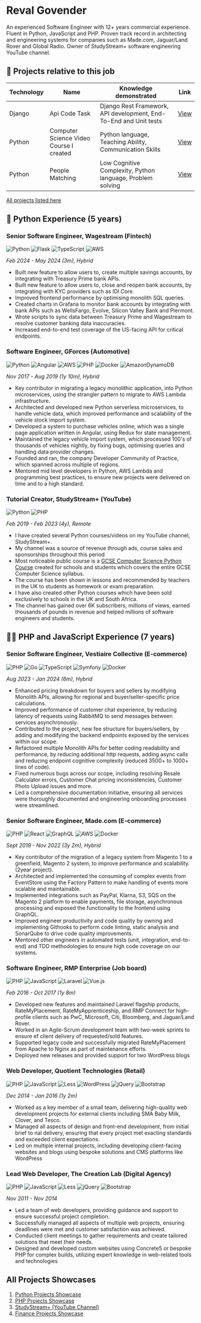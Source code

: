 # Reval Govender

An experienced Software Engineer with 12+ years commercial experience. Fluent in Python, JavaScript and PHP. Proven
track record in architecting and engineering systems for companies such as Made.com, Jaguar/Land Rover and Global Radio.
Owner of StudyStream+ software engineering YouTube channel.

## 👷 Projects relative to this job

| Technology | Name                                    | Knowledge demonstrated                                            | Link                                                                                        |
|------------|-----------------------------------------|-------------------------------------------------------------------|---------------------------------------------------------------------------------------------|
| Django     | Api Code Task                           | Django Rest Framework, API development, End-To-End and Unit tests | [View](https://github.com/revalgovender/django-api-exercise/tree/main)                      |
| Python     | Computer Science Video Course I created | Python language, Teaching Ability, Communication Skills           | [View](https://www.youtube.com/watch?v=lv8Tl5lBJC0&list=PLrIm-p2rpV0Hczso9dnu_sAJucaaAD_Hc) |
| Python     | People Matching                         | Low Cognitive Complexity, Python language, Problem solving        | [View](https://github.com/revalgovender/people-matching-python/blob/main/main.py)           |

[All projects listed here](#all-projects-showcases)

## 🐍 Python Experience (5 years)

### Senior Software Engineer, Wagestream (Fintech)

![Python](https://img.shields.io/badge/python-3670A0?style=for-the-badge&logo=python&logoColor=ffdd54)
![Flask](https://img.shields.io/badge/flask-%23000.svg?style=for-the-badge&logo=flask&logoColor=white)
![TypeScript](https://img.shields.io/badge/typescript-%23007ACC.svg?style=for-the-badge&logo=typescript&logoColor=white)
![AWS](https://img.shields.io/badge/AWS-%23FF9900.svg?style=for-the-badge&logo=amazon-aws&logoColor=white)

*Feb 2024 - May 2024 (3m), Hybrid*

- Built new feature to allow users to, create multiple savings accounts, by integrating with Treasury Prime bank APIs.
- Built new feature to allow users to, close and reopen bank accounts, by integrating with KYC providers such as
  IDI Core.
- Improved frontend performance by optimising monolith SQL queries.
- Created charts in Grafana to monitor bank accounts by integrating with bank APIs such as WellsFargo, Evolve,
  Silicon Valley Bank and Piermont.
- Wrote scripts to sync data between Treasury Prime and Wagestream to resolve customer banking data inaccuracies.
- Increased end-to-end test coverage of the US-facing API for critical endpoints.

### Software Engineer, GForces (Automotive)

![Python](https://img.shields.io/badge/python-3670A0?style=for-the-badge&logo=python&logoColor=ffdd54)
![Angular](https://img.shields.io/badge/angular-%23DD0031.svg?style=for-the-badge&logo=angular&logoColor=white)
![AWS](https://img.shields.io/badge/AWS-%23FF9900.svg?style=for-the-badge&logo=amazon-aws&logoColor=white)
![PHP](https://img.shields.io/badge/php-%23777BB4.svg?style=for-the-badge&logo=php&logoColor=white)
![Docker](https://img.shields.io/badge/docker-%230db7ed.svg?style=for-the-badge&logo=docker&logoColor=white)
![AmazonDynamoDB](https://img.shields.io/badge/Amazon%20DynamoDB-4053D6?style=for-the-badge&logo=Amazon%20DynamoDB&logoColor=white)

*Nov 2017 - Aug 2019 (1y 10m), Hybrid*

- Key contributor in migrating a legacy monolithic application, into Python microservices, using the strangler pattern
  to migrate to AWS Lambda infrastructure.
- Architected and developed new Python serverless microservices, to handle vehicle data, which improved performance and
  scalability of the vehicle stock import system.
- Developed a system to purchase vehicles online, which was a single page application written in Angular, using Redux
  for state management.
- Maintained the legacy vehicle import system, which processed 100's of thousands of vehicles nightly, by fixing bugs,
  optimising queries and handling data provider changes.
- Founded and ran, the company Developer Community of Practice, which spanned across multiple of regions.
- Mentored mid level developers in Python, AWS Lambda and programming best practices, to ensure new projects were
  delivered on time and to a high standard.

### Tutorial Creator, StudyStream+ (YouTube)

![Python](https://img.shields.io/badge/python-3670A0?style=for-the-badge&logo=python&logoColor=ffdd54)
![PHP](https://img.shields.io/badge/php-%23777BB4.svg?style=for-the-badge&logo=php&logoColor=white)

*Feb 2019 - Feb 2023 (4y), Remote*

- I have created several Python courses/videos on my YouTube channel, StudyStream+.
- My channel was a source of revenue through ads, course sales and sponsorships throughout this period
- Most noticeable public course is
  a [GCSE Computer Science Python Course](https://www.youtube.com/watch?v=lv8Tl5lBJC0&t=2s) created for schools and
  students which covers the entire GCSE Computer Science syllabus.
- The course has been shown in lessons and recommended by teachers in the UK to students as homework or exam
  preparation.
- I have also created other Python courses which have been sold exclusively to schools in the UK and South Africa.
- The channel has gained over 6K subscribers, millions of views, earned thousands of pounds in revenue and helped
  millions of software engineers and students.

## 👨‍💻 PHP and JavaScript Experience (7 years)

### Senior Software Engineer, Vestiaire Collective (E-commerce)

![PHP](https://img.shields.io/badge/php-%23777BB4.svg?style=for-the-badge&logo=php&logoColor=white)
![Go](https://img.shields.io/badge/go-%2300ADD8.svg?style=for-the-badge&logo=go&logoColor=white)
![TypeScript](https://img.shields.io/badge/typescript-%23007ACC.svg?style=for-the-badge&logo=typescript&logoColor=white)
![Symfony](https://img.shields.io/badge/symfony-%23000000.svg?style=for-the-badge&logo=symfony&logoColor=white)
![Docker](https://img.shields.io/badge/docker-%230db7ed.svg?style=for-the-badge&logo=docker&logoColor=white)

*Aug 2023 - Jan 2024 (6m), Hybrid*

- Enhanced pricing breakdown for buyers and sellers by modifying Monolith APIs, allowing for regional and
  buyer/seller-specific price calculations.
- Improved performance of customer chat experience, by reducing latency of requests using RabbitMQ to send messages
  between services asynchronously.
- Contributed to the project, new fee structure for buyers/sellers, by adding and modifying the backend
  endpoints exposed by the services within our scope.
- Refactored multiple Monolith APIs for better coding readability and performance, by reducing additional http requests,
  adding async calls and reducing endpoint cognitive complexity (reduced 3500+ to 1000+ lines of code).
- Fixed numerous bugs across our scope, including resolving Resale Calculator errors, Customer Chat pricing
  inconsistencies, Customer Photo Upload issues and more.
- Led a comprehensive documentation initiative, ensuring all services were thoroughly documented and engineering
  onboarding processes were streamlined.

### Senior Software Engineer, Made.com (E-commerce)

![PHP](https://img.shields.io/badge/php-%23777BB4.svg?style=for-the-badge&logo=php&logoColor=white)
![React](https://img.shields.io/badge/react-%2320232a.svg?style=for-the-badge&logo=react&logoColor=%2361DAFB)
![GraphQL](https://img.shields.io/badge/-GraphQL-E10098?style=for-the-badge&logo=graphql&logoColor=white)
![AWS](https://img.shields.io/badge/AWS-%23FF9900.svg?style=for-the-badge&logo=amazon-aws&logoColor=white)
![Docker](https://img.shields.io/badge/docker-%230db7ed.svg?style=for-the-badge&logo=docker&logoColor=white)

*Sept 2019 - Nov 2022 (3y 2m), Hybrid*

- Key contributor of the migration of a legacy system from Magento 1 to a greenfield, Magento 2 system, to improve
  performance and scalability. (2year project).
- Architected and implemented the consuming of complex events from EventStore using the Factory Pattern to make
  handling of events more scalable and maintainable.
- Implemented integrations such as PayPal, Klarna, S3, SQS on the Magento 2 platform to enable payments, file storage,
  asynchronous processing and exposed the functionality to the frontend using GraphQL.
- Improved engineer productivity and code quality by owning and implementing Githooks to perform code linting, static
  analysis and SonarQube to drive code quality improvements.
- Mentored other engineers in automated tests (unit, integration, end-to-end) and TDD methodologies to ensure high code
  coverage on our systems.

### Software Engineer, RMP Enterprise (Job board)

![PHP](https://img.shields.io/badge/php-%23777BB4.svg?style=for-the-badge&logo=php&logoColor=white)
![JavaScript](https://img.shields.io/badge/javascript-%23323330.svg?style=for-the-badge&logo=javascript&logoColor=%23F7DF1E)
![Laravel](https://img.shields.io/badge/laravel-%23FF2D20.svg?style=for-the-badge&logo=laravel&logoColor=white)
![Vue.js](https://img.shields.io/badge/vuejs-%2335495e.svg?style=for-the-badge&logo=vuedotjs&logoColor=%234FC08D)

*Feb 2016 - Oct 2017 (1y 8m)*

- Developed new features and maintained Laravel flagship products, RateMyPlacement, RateMyApprenticeship, and
  RMP Connect for high-profile clients such as PwC, Microsoft, Citi, Bloomberg, and Jaguar/Land Rover.
- Worked in an Agile-Scrum development team with two-week sprints to ensure ef client delivery of requested/sold
  features.
- Supported legacy code and successfully migrated RateMyPlacement from Apache to Nginx as part of maintenance efforts.
- Deployed new releases and provided support for two WordPress blogs

### Web Developer, Quotient Technologies (Retail)

![PHP](https://img.shields.io/badge/php-%23777BB4.svg?style=for-the-badge&logo=php&logoColor=white)
![JavaScript](https://img.shields.io/badge/javascript-%23323330.svg?style=for-the-badge&logo=javascript&logoColor=%23F7DF1E)
![Less](https://img.shields.io/badge/less-2B4C80?style=for-the-badge&logo=less&logoColor=white)
![WordPress](https://img.shields.io/badge/WordPress-%23117AC9.svg?style=for-the-badge&logo=WordPress&logoColor=white)
![jQuery](https://img.shields.io/badge/jquery-%230769AD.svg?style=for-the-badge&logo=jquery&logoColor=white)
![Bootstrap](https://img.shields.io/badge/bootstrap-%238511FA.svg?style=for-the-badge&logo=bootstrap&logoColor=white)

*Dec 2014 - Jan 2016 (1y 2m)*

- Worked as a key member of a small team, delivering high-quality web development projects for external clients
  including SMA Baby Milk, Clover, and Tesco.
- Managed all aspects of design and front-end development, from initial brief to nal delivery, ensuring that every
  project met exacting standards and exceeded client expectations.
- Led on multiple internal projects, including developing client-facing websites and blogs using bespoke solutions and
  CMS platforms like WordPress

### Lead Web Developer, The Creation Lab (Digital Agency)

![PHP](https://img.shields.io/badge/php-%23777BB4.svg?style=for-the-badge&logo=php&logoColor=white)
![JavaScript](https://img.shields.io/badge/javascript-%23323330.svg?style=for-the-badge&logo=javascript&logoColor=%23F7DF1E)
![Less](https://img.shields.io/badge/less-2B4C80?style=for-the-badge&logo=less&logoColor=white)
![jQuery](https://img.shields.io/badge/jquery-%230769AD.svg?style=for-the-badge&logo=jquery&logoColor=white)
![Bootstrap](https://img.shields.io/badge/bootstrap-%238511FA.svg?style=for-the-badge&logo=bootstrap&logoColor=white)

*Nov 2011 - Nov 2014*

- Led a team of web developers, providing guidance and support to ensure successful project completion.
- Successfully managed all aspects of multiple web projects, ensuring deadlines were met and customer satisfaction was
  achieved.
- Conducted client meetings to gather requirements and create tailored solutions that meet their needs.
- Designed and developed custom websites using Concrete5 or bespoke PHP for complex builds, utilizing expert knowledge
  in web-related tools and technologies

## All Projects Showcases

1. [Python Projects Showcase](https://github.com/revalgovender/python-projects-showcase)
2. [PHP Projects Showcase](https://github.com/revalgovender/php-projects-showcase)
3. [StudyStream+ (YouTube Channel)](https://www.youtube.com/channel/UCrj5u3y1gT93MaMqCpO1LPg)
4. [Finance Projects Showcase](https://github.com/revalgovender/finance-projects-showcase)

